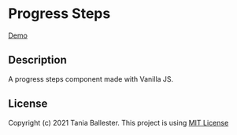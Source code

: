 # Progress Steps
[Demo](https://tbm85.github.io/demo-progress-steps/)

## Description
A progress steps component made with Vanilla JS.

## License
Copyright (c) 2021 Tania Ballester. This project is using [MIT License](LICENSE.md)